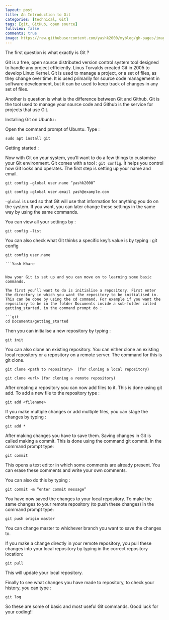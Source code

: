 ```yaml
---
layout: post
title: An Introduction to Git
categories: [technical, Git]
tags: [git, GitHub, open source]
fullview: false
comments: true
image: https://raw.githubusercontent.com/yashk2000/myblog/gh-pages/images/git-logo.png
---
```



The first question is what exactly is Git ?

Git is a free, open source distributed version control system tool designed to handle any project efficiently. Linus Torvalds created Git in 2005 to develop Linux Kernel. Git is used to manage a project, or a set of files, as they change over time. It is used primarily for source code management in software development, but it can be used to keep track of changes in any set of files.

Another is question is what is the difference between Git and Github.  Git is the tool used to manage your source code and Github is the service for projects that use Git.

Installing Git on Ubuntu :

Open the command prompt of Ubuntu. Type :

```git
sudo apt install git
```

Getting started :

Now with Git on your system, you’ll want to do a few things to customise your Git environment. Git comes with a tool : `git config`. It helps you control how Git looks and operates. The first step is setting up your name and email.
```git
git config –global user.name “yashk2000”

git config –global user.email yash@example.com
```

`–global` is used so that Git will use that information for anything you do on the system. If you want, you can later change these settings in the same way by using the same commands.

You can view all your settings by :

```git
git config –list
```

You can also check what Git thinks a specific key’s value is by typing : git config <key>

```git
git config user.name

```Yash Khare


Now your Git is set up and you can move on to learning some basic commands.

The first you’ll want to do is initialise a repository. First enter the directory in which you want the repository to be initialised in. This can be done by using the cd command. For example if you want the repository to be in the folder Documents inside a sub-folder called getting_started, in the command prompt do :

```git
cd Documents/getting_started
```

Then you can initialise a new repository by typing :

```git
git init
```

You can also clone an existing repository. You can either clone an existing local repository or a repository on a remote server. The command for this is git clone.

```git
git clone <path to repository>  (for cloning a local repository)

git clone <url> (for cloning a remote repository)
```

After creating a repository you can now add files to it. This is done using git add. To add a new file to the repository type :

```git
git add <filename>
```

If you make multiple changes or add multiple files, you can stage the changes by typing :

```git
git add *
```

After making changes you have to save them. Saving changes in Git is called making a commit. This is done using the command git commit. In the command prompt type:

```git
git commit
```

This opens a text editor in which some comments are already present. You can erase these comments and write your own comments.

You can also do this by typing :

```git
git commit -m “enter commit message”
```

You have now saved the changes to your local repository. To make the same changes to your remote repository (to push these changes) in the command prompt type:

```git
git push origin master
```

You can change master to whichever branch you want to save the changes to.

If you make a change  directly in your remote repository, you pull these changes into your local repository by typing in the correct repository location:

```git
git pull
```

This will update your local repository.

Finally to see what changes you have made to repository, to check your history, you can type :

```git
git log
```

So these are some of basic and most useful Git commands. Good luck for your coding!!
